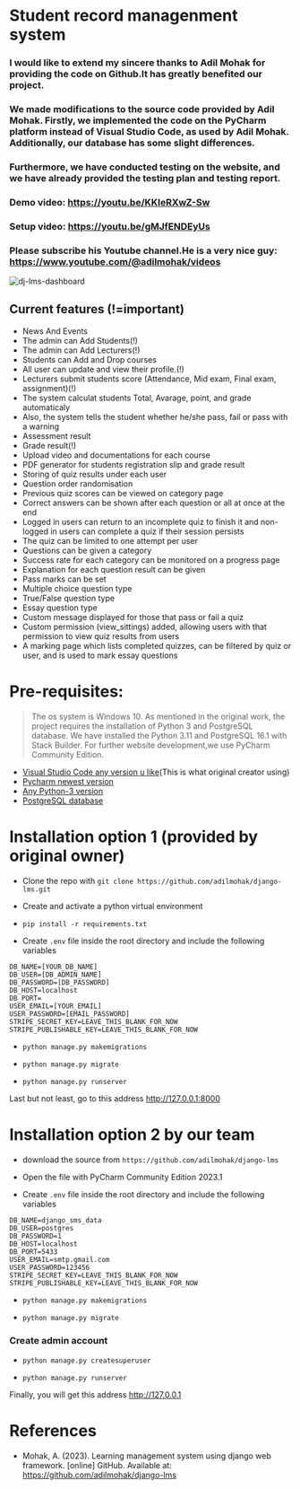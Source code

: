 # Student record managenment system

### I would like to extend my sincere thanks to Adil Mohak for providing the code on Github.It has greatly benefited our project.
### We made modifications to the source code provided by Adil Mohak. Firstly, we implemented the code on the PyCharm platform instead of Visual Studio Code, as used by Adil Mohak. Additionally, our database has some slight differences.
### Furthermore, we have conducted testing on the website, and we have already provided the testing plan and testing report.

### Demo video: https://youtu.be/KKIeRXwZ-Sw
### Setup video: https://youtu.be/gMJfENDEyUs
### Please subscribe his Youtube channel.He is a very nice guy: https://www.youtube.com/@adilmohak/videos


![dj-lms-dashboard](https://user-images.githubusercontent.com/60693922/212262964-5b5f2cb9-59b6-4be8-bf29-63a5265a7a9e.png)

Current features
(!=important)
----------------
* News And Events
* The admin can Add Students(!)
* The admin can Add Lecturers(!)
* Students can Add and Drop courses
* All user can update and view their profile.(!)
* Lecturers submit students score (Attendance, Mid exam, Final exam, assignment)(!)
* The system calculat students Total, Avarage, point, and grade automaticaly
* Also, the system tells the student whether he/she pass, fail or pass with a warning
* Assessment result
* Grade result(!)
* Upload video and documentations for each course
* PDF generator for students registration slip and grade result
* Storing of quiz results under each user
* Question order randomisation
* Previous quiz scores can be viewed on category page
* Correct answers can be shown after each question or all at once at the end
* Logged in users can return to an incomplete quiz to finish it and non-logged in users can complete a quiz if their session persists
* The quiz can be limited to one attempt per user
* Questions can be given a category
* Success rate for each category can be monitored on a progress page
* Explanation for each question result can be given
* Pass marks can be set
* Multiple choice question type
* True/False question type
* Essay question type
* Custom message displayed for those that pass or fail a quiz
* Custom permission (view_sittings) added, allowing users with that permission to view quiz results from users
* A marking page which lists completed quizzes, can be filtered by quiz or user, and is used to mark essay questions


# Pre-requisites:

> The os system is Windows 10.
> As mentioned in the original work, the project requires the installation of Python 3 and PostgreSQL database. We have installed the Python 3.11 and PostgreSQL 16.1 with Stack Builder.
> For further website development,we use PyCharm Community Edition.

- [Visual Studio Code any version u like](https://code.visualstudio.com/download)(This is what original creator using)
- [Pycharm newest version](https://www.jetbrains.com/pycharm/download/other.html)
- [Any Python-3 version](https://www.python.org/downloads/)
- [PostgreSQL database](https://www.postgresql.org/download/)

# Installation option 1 (provided by original owner)

- Clone the repo with `git clone https://github.com/adilmohak/django-lms.git`

- Create and activate a python virtual environment

- `pip install -r requirements.txt`

- Create `.env` file inside the root directory and include the following variables
```config
DB_NAME=[YOUR_DB_NAME]
DB_USER=[DB_ADMIN_NAME]
DB_PASSWORD=[DB_PASSWORD]
DB_HOST=localhost
DB_PORT=
USER_EMAIL=[YOUR_EMAIL]
USER_PASSWORD=[EMAIL_PASSWORD]
STRIPE_SECRET_KEY=LEAVE_THIS_BLANK_FOR_NOW
STRIPE_PUBLISHABLE_KEY=LEAVE_THIS_BLANK_FOR_NOW
```

- `python manage.py makemigrations`

- `python manage.py migrate`

- `python manage.py runserver`

Last but not least, go to this address http://127.0.0.1:8000

# Installation option 2 by our team

- download the source from `https://github.com/adilmohak/django-lms`

- Open the file with PyCharm Community Edition 2023.1

- Create `.env` file inside the root directory and include the following variables
```config
DB_NAME=django_sms_data
DB_USER=postgres
DB_PASSWORD=1
DB_HOST=localhost
DB_PORT=5433
USER_EMAIL=smtp.gmail.com
USER_PASSWORD=123456
STRIPE_SECRET_KEY=LEAVE_THIS_BLANK_FOR_NOW
STRIPE_PUBLISHABLE_KEY=LEAVE_THIS_BLANK_FOR_NOW
```

- `python manage.py makemigrations`

- `python manage.py migrate`

### Create admin account 
- `python manage.py createsuperuser`

- `python manage.py runserver`

Finally, you will get this address http://127.0.0.1

# References
- Mohak, A. (2023). Learning management system using django web framework. [online] GitHub. Available at: https://github.com/adilmohak/django-lms


